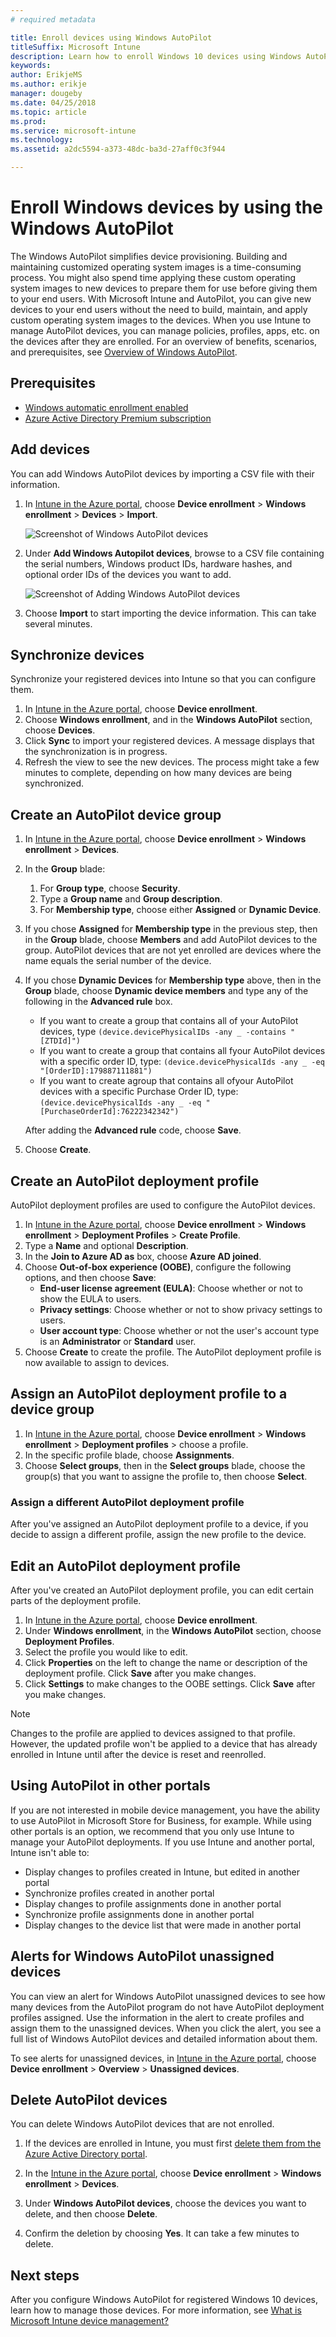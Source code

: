 ```yaml
---
# required metadata

title: Enroll devices using Windows AutoPilot
titleSuffix: Microsoft Intune
description: Learn how to enroll Windows 10 devices using Windows AutoPilot.
keywords:
author: ErikjeMS
ms.author: erikje
manager: dougeby
ms.date: 04/25/2018
ms.topic: article
ms.prod:
ms.service: microsoft-intune
ms.technology:
ms.assetid: a2dc5594-a373-48dc-ba3d-27aff0c3f944

---
```


# Enroll Windows devices by using the Windows AutoPilot
The Windows AutoPilot simplifies device provisioning. Building and maintaining customized operating system images is a time-consuming process. You might also spend time applying these custom operating system images to new devices to prepare them for use before giving them to your end users. With Microsoft Intune and AutoPilot, you can give new devices to your end users without the need to build, maintain, and apply custom operating system images to the devices. When you use Intune to manage AutoPilot devices, you can manage policies, profiles, apps, etc. on the devices after they are enrolled. For an overview of benefits, scenarios, and prerequisites, see [Overview of Windows AutoPilot](https://docs.microsoft.com/windows/deployment/windows-autopilot/windows-10-autopilot).

## Prerequisites
- [Windows automatic enrollment enabled](https://docs.microsoft.com/intune-classic/deploy-use/set-up-windows-device-management-with-microsoft-intune#enable-windows-10-automatic-enrollment)
- [Azure Active Directory Premium subscription](https://docs.microsoft.com/azure/active-directory/active-directory-get-started-premium) <!--&#40;[trial subscription](http://go.microsoft.com/fwlink/?LinkID=816845)&#41;-->

## Add devices

You can add Windows AutoPilot devices by importing a CSV file with their information.

1. In [Intune in the Azure portal](https://aka.ms/intuneportal), choose **Device enrollment** > **Windows enrollment** > **Devices** > **Import**.

    ![Screenshot of Windows AutoPilot devices](media/enrollment-autopilot/autopilot-import-device.png)

2. Under **Add Windows Autopilot devices**, browse to a CSV file containing the serial numbers, Windows product IDs, hardware hashes, and optional order IDs of the devices you want to add.

    ![Screenshot of Adding Windows AutoPilot devices](media/enrollment-autopilot/autopilot-import-device2.png)

3. Choose **Import** to start importing the device information. This can take several minutes.

## Synchronize devices
Synchronize your registered devices into Intune so that you can configure them.

1. In [Intune in the Azure portal](https://aka.ms/intuneportal), choose **Device enrollment**.
2. Choose **Windows enrollment**, and in the **Windows AutoPilot** section, choose **Devices**.
3. Click **Sync** to import your registered devices. A message displays that the synchronization is in progress.
4. Refresh the view to see the new devices. The process might take a few minutes to complete, depending on how many devices are being synchronized.

## Create an AutoPilot device group

1. In [Intune in the Azure portal](https://aka.ms/intuneportal), choose **Device enrollment** > **Windows enrollment** > **Devices**.
2. In the **Group** blade:
    1. For **Group type**, choose **Security**.
    2. Type a **Group name** and **Group description**.
    3. For **Membership type**, choose either **Assigned** or **Dynamic Device**.
3. If you chose **Assigned** for **Membership type** in the previous step, then in the **Group** blade, choose **Members** and add AutoPilot devices to the group.
    AutoPilot devices that are not yet enrolled are devices where the name equals the serial number of the device.
4. If you chose **Dynamic Devices** for **Membership type** above, then in the **Group** blade, choose **Dynamic device members** and type any of the following in the **Advanced rule** box.
    - If you want to create a group that contains all of your AutoPilot devices, type `(device.devicePhysicalIDs -any _ -contains "[ZTDId]")`
    - If you want to create a group that contains all fyour AutoPilot devices with a specific order ID, type: `(device.devicePhysicalIds -any _ -eq "[OrderID]:179887111881") `
    - If you want to create agroup that contains all ofyour AutoPilot devices with a specific Purchase Order ID, type: `(device.devicePhysicalIds -any _ -eq "[PurchaseOrderId]:76222342342")`
    
    After adding the **Advanced rule** code, choose **Save**.
5. Choose **Create**.



## Create an AutoPilot deployment profile
AutoPilot deployment profiles are used to configure the AutoPilot devices.
1. In [Intune in the Azure portal](https://aka.ms/intuneportal), choose **Device enrollment** > **Windows enrollment** > **Deployment Profiles** > **Create Profile**.
2. Type a **Name** and optional **Description**.
3. In the **Join to Azure AD as** box, choose **Azure AD joined**.
4. Choose **Out-of-box experience (OOBE)**, configure the following options, and then choose **Save**:
    - **End-user license agreement (EULA)**: Choose whether or not to show the EULA to users.
    - **Privacy settings**: Choose whether or not to show privacy settings to users.
    - **User account type**: Choose whether or not the user's account type is an **Administrator** or **Standard** user. 
5. Choose **Create** to create the profile. The AutoPilot deployment profile is now available to assign to devices.


## Assign an AutoPilot deployment profile to a device group

1. In [Intune in the Azure portal](https://aka.ms/intuneportal), choose **Device enrollment** > **Windows enrollment** > **Deployment profiles** > choose a profile.
2. In the specific profile blade, choose **Assignments**. 
3. Choose **Select groups**, then in the **Select groups** blade, choose the group(s) that you want to assigne the profile to, then choose **Select**.

### Assign a different AutoPilot deployment profile
After you've assigned an AutoPilot deployment profile to a device, if you decide to assign a different profile, assign the new profile to the device.  

## Edit an AutoPilot deployment profile
After you've created an AutoPilot deployment profile, you can edit certain parts of the deployment profile.   

1. In [Intune in the Azure portal](https://aka.ms/intuneportal), choose **Device enrollment**.
2. Under **Windows enrollment**, in the **Windows AutoPilot** section, choose **Deployment Profiles**.
3. Select the profile you would like to edit.
4. Click **Properties** on the left to change the name or description of the deployment profile. Click **Save** after you make changes.
5. Click **Settings** to make changes to the OOBE settings. Click **Save** after you make changes.

> [!NOTE]
> Changes to the profile are applied to devices assigned to that profile. However, the updated profile won't be applied to a device that has already enrolled in Intune until after the device is reset and reenrolled.

## Using AutoPilot in other portals
If you are not interested in mobile device management, you have the ability to use AutoPilot in Microsoft Store for Business, for example. While using other portals is an option, we recommend that you only use Intune to manage your AutoPilot deployments. If you use Intune and another portal, Intune isn't able to:
- Display changes to profiles created in Intune, but edited in another portal
- Synchronize profiles created in another portal
- Display changes to profile assignments done in another portal
- Synchronize profile assignments done in another portal
- Display changes to the device list that were made in another portal

## Alerts for Windows AutoPilot unassigned devices  <!-- 163236 -->
You can view an alert for Windows AutoPilot unassigned devices to see how many devices from the AutoPilot program do not have AutoPilot deployment profiles assigned. Use the information in the alert to create profiles and assign them to the unassigned devices. When you click the alert, you see a full list of Windows AutoPilot devices and detailed information about them.

To see alerts for unassigned devices, in [Intune in the Azure portal](https://aka.ms/intuneportal), choose **Device enrollment** > **Overview** > **Unassigned devices**.  

## Delete AutoPilot devices

You can delete Windows AutoPilot devices that are not enrolled.

1. If the devices are enrolled in Intune, you must first [delete them from the Azure Active Directory portal](devices-wipe.md#delete-devices-from-the-azure-active-directory-portal).

2. In the [Intune in the Azure portal](https://aka.ms/intuneportal), choose **Device enrollment** > **Windows enrollment** > **Devices**.

3. Under **Windows AutoPilot devices**, choose the devices you want to delete, and then choose **Delete**.

4. Confirm the deletion by choosing **Yes**. It can take a few minutes to delete.


## Next steps
After you configure Windows AutoPilot for registered Windows 10 devices, learn how to manage those devices. For more information, see [What is Microsoft Intune device management?](https://docs.microsoft.com/intune/device-management)
